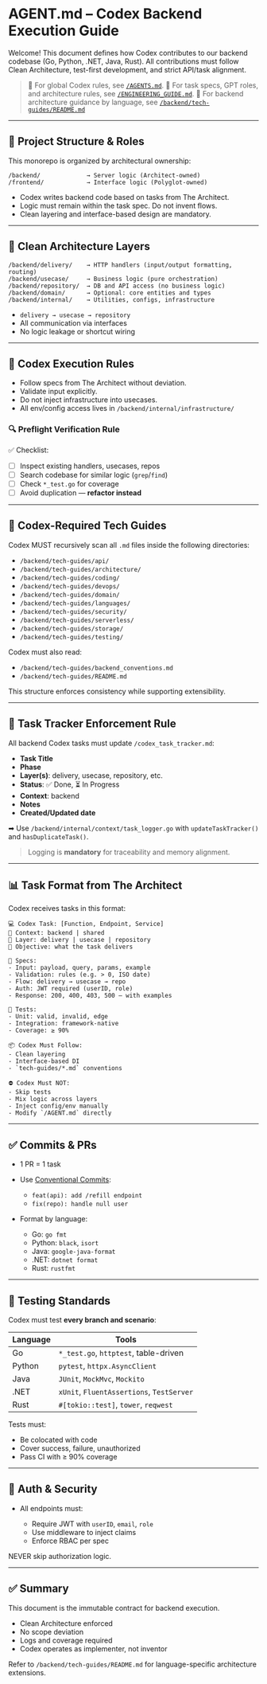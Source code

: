 <!--

🚩 DO NOT EDIT THIS FILE.

This AGENT.md defines core Codex responsibilities and must remain stable.

Stack-specific variations belong in /tech-guides/{language}.md

-->

# AGENT.md – Codex Backend Execution Guide

Welcome! This document defines how Codex contributes to our backend codebase (Go, Python, .NET, Java, Rust). All contributions must follow Clean Architecture, test-first development, and strict API/task alignment.

> 📘 For global Codex rules, see [`/AGENTS.md`](../AGENTS.md).
> 📘 For task specs, GPT roles, and architecture rules, see [`/ENGINEERING_GUIDE.md`](../ENGINEERING_GUIDE.md).
> 📐 For backend architecture guidance by language, see [`/backend/tech-guides/README.md`](./tech-guides/README.md)

---

## 👥 Project Structure & Roles

This monorepo is organized by architectural ownership:

```
/backend/             → Server logic (Architect-owned)
/frontend/            → Interface logic (Polyglot-owned)
```

* Codex writes backend code based on tasks from The Architect.
* Logic must remain within the task spec. Do not invent flows.
* Clean layering and interface-based design are mandatory.

---

## 🧱 Clean Architecture Layers

```
/backend/delivery/    → HTTP handlers (input/output formatting, routing)
/backend/usecase/     → Business logic (pure orchestration)
/backend/repository/  → DB and API access (no business logic)
/backend/domain/      → Optional: core entities and types
/backend/internal/    → Utilities, configs, infrastructure
```

* `delivery → usecase → repository`
* All communication via interfaces
* No logic leakage or shortcut wiring

---

## 🧠 Codex Execution Rules

* Follow specs from The Architect without deviation.
* Validate input explicitly.
* Do not inject infrastructure into usecases.
* All env/config access lives in `/backend/internal/infrastructure/`

### 🔍 Preflight Verification Rule

✅ Checklist:

* [ ] Inspect existing handlers, usecases, repos
* [ ] Search codebase for similar logic (`grep`/`find`)
* [ ] Check `*_test.go` for coverage
* [ ] Avoid duplication — **refactor instead**

---

## 📖 Codex-Required Tech Guides

Codex MUST recursively scan all `.md` files inside the following directories:

* `/backend/tech-guides/api/`
* `/backend/tech-guides/architecture/`
* `/backend/tech-guides/coding/`
* `/backend/tech-guides/devops/`
* `/backend/tech-guides/domain/`
* `/backend/tech-guides/languages/`
* `/backend/tech-guides/security/`
* `/backend/tech-guides/serverless/`
* `/backend/tech-guides/storage/`
* `/backend/tech-guides/testing/`

Codex must also read:

* `/backend/tech-guides/backend_conventions.md`
* `/backend/tech-guides/README.md`

This structure enforces consistency while supporting extensibility.

---

## 📓 Task Tracker Enforcement Rule

All backend Codex tasks must update `/codex_task_tracker.md`:

* **Task Title**
* **Phase**
* **Layer(s)**: delivery, usecase, repository, etc.
* **Status**: ✅ Done, ⏳ In Progress
* **Context**: backend
* **Notes**
* **Created/Updated date**

➡ Use `/backend/internal/context/task_logger.go` with `updateTaskTracker()` and `hasDuplicateTask()`.

> Logging is **mandatory** for traceability and memory alignment.

---

## 📊 Task Format from The Architect

Codex receives tasks in this format:

```
💻 Codex Task: [Function, Endpoint, Service]
🛝 Context: backend | shared
📁 Layer: delivery | usecase | repository
🌟 Objective: what the task delivers

🧹 Specs:
- Input: payload, query, params, example
- Validation: rules (e.g. > 0, ISO date)
- Flow: delivery → usecase → repo
- Auth: JWT required (userID, role)
- Response: 200, 400, 403, 500 — with examples

🥪 Tests:
- Unit: valid, invalid, edge
- Integration: framework-native
- Coverage: ≥ 90%

📦 Codex Must Follow:
- Clean layering
- Interface-based DI
- `tech-guides/*.md` conventions

⛔ Codex Must NOT:
- Skip tests
- Mix logic across layers
- Inject config/env manually
- Modify `/AGENT.md` directly
```

---

## ✅ Commits & PRs

* 1 PR = 1 task
* Use [Conventional Commits](https://www.conventionalcommits.org/):

  * `feat(api): add /refill endpoint`
  * `fix(repo): handle null user`
* Format by language:

  * Go: `go fmt`
  * Python: `black`, `isort`
  * Java: `google-java-format`
  * .NET: `dotnet format`
  * Rust: `rustfmt`

---

## 🧪 Testing Standards

Codex must test **every branch and scenario**:

| Language | Tools                                     |
| -------- | ----------------------------------------- |
| Go       | `*_test.go`, `httptest`, table-driven     |
| Python   | `pytest`, `httpx.AsyncClient`             |
| Java     | `JUnit`, `MockMvc`, `Mockito`             |
| .NET     | `xUnit`, `FluentAssertions`, `TestServer` |
| Rust     | `#[tokio::test]`, `tower`, `reqwest`      |

Tests must:

* Be colocated with code
* Cover success, failure, unauthorized
* Pass CI with ≥ 90% coverage

---

## 🔐 Auth & Security

* All endpoints must:

  * Require JWT with `userID`, `email`, `role`
  * Use middleware to inject claims
  * Enforce RBAC per spec

NEVER skip authorization logic.

---

## ✅ Summary

This document is the immutable contract for backend execution.

* Clean Architecture enforced
* No scope deviation
* Logs and coverage required
* Codex operates as implementer, not inventor

Refer to `/backend/tech-guides/README.md` for language-specific architecture extensions.
